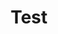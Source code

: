 ---
title: "Test"
pass_percentage: 70
questions:
    - id: "q1"
      text: "Which of the following are characteristics of the pre-DevOps era ?"
      type: "multiple-answers"
      marks: 2
      options:
        - id: "a"
          text: "Inconsistent infrastructure"
          is_correct: true
        - id: "b"
          text: "Operations Engineers did not have a lot of insight into the product they were pushing into production"
          is_correct: true
        - id: "c"
          text: "Infrastructure changes were done in a continuous manner, in small batch releases"
        - id: "d"
          text: "Infrastructure changes were done ad hoc"
        - id: "e"
          text: "Logs were pulled automatically and centrally managed"

    - id: "q2"
      text: "Which of the following are key principles of DevOps?"
      type: "single-answer"
      marks: 2
      options:
        - id: "a"
          text: "Collaboration"
        - id: "b"
          text: "Automation"
        - id: "c"
          text: "Continuous Integration (CI) and Continuous Deployment (CD)"
        - id: "d"
          text: "All of the above"
          is_correct: true


    - id: "q3"
      text: "Which of the following is a popular containerization tool?"
      type: "single-answer"
      marks: 2
      options:
        - id: "a"
          text: "Docker"
          is_correct: true
        - id: "b"
          text: "Prometheus"
        - id: "c"
          text: "Terraform"
        - id: "d"
          text: "DataDog"

layout: "test"
type: "test"
---